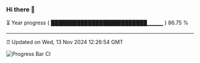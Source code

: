 ### Hi there 👋

⏳ Year progress { ██████████████████████████▁▁▁▁ } 86.75 %

---

⏰ Updated on Wed, 13 Nov 2024 12:26:54 GMT

![Progress Bar CI](https://github.com/liununu/liununu/workflows/Progress%20Bar%20CI/badge.svg)
